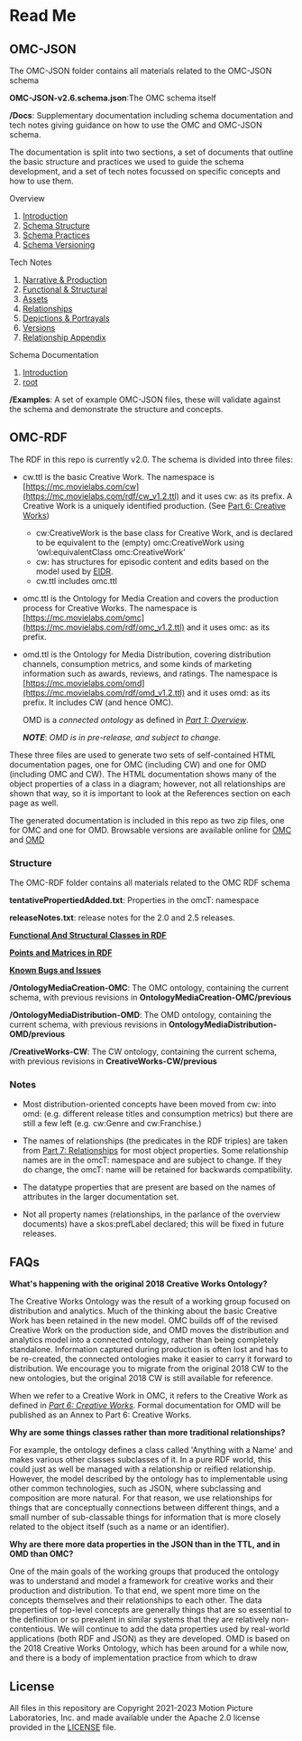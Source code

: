 # Read Me

## OMC-JSON
The OMC-JSON folder contains all materials related to the OMC-JSON schema

**OMC-JSON-v2.6.schema.json**:The OMC schema itself

**/Docs**: Supplementary documentation including schema documentation and tech notes giving guidance on how to use the OMC and OMC-JSON schema.

The documentation is split into two sections, a set of documents that outline the basic structure and practices we used to guide the schema development, and a set of tech notes focussed on specific concepts and how to use them.

Overview
1. [Introduction](OMC-JSON/Docs/Overview/Introduction.md) 
2. [Schema Structure](OMC-JSON/Docs/Overview/SchemaStructure.md)
3. [Schema Practices](OMC-JSON/Docs/Overview/SchemaPractices.md)
4. [Schema Versioning](OMC-JSON/Docs/Overview/SchemaVersioning.md)

Tech Notes
1. [Narrative & Production](OMC-JSON/Docs/Tech-Notes/NarrativeProduction.md)
2. [Functional & Structural](OMC-JSON/Docs/Tech-Notes/FunctionalStructural.md)
3. [Assets](OMC-JSON/Docs/Tech-Notes/Assets.md)
4. [Relationships](OMC-JSON/Docs/Tech-Notes/RelationshipContext.md)
5. [Depictions & Portrayals](OMC-JSON/Docs/Tech-Notes/DepictionPortrayal.md)
6. [Versions](OMC-JSON/Docs/Tech-Notes/Version.md)
7. [Relationship Appendix](OMC-JSON/Docs/Tech-Notes/RelationshipAppendix.md)

Schema Documentation
1. [Introduction](OMC-JSON/Docs/Schema/Introduction.md)
2. [root](OMC-JSON/Docs/Schema/core/root.md)

**/Examples**: A set of example OMC-JSON files, these will validate against the schema and demonstrate the structure and concepts.

## OMC-RDF
The RDF in this repo is currently v2.0. The schema is divided into three files:

- cw.ttl is the basic Creative Work. The namespace is [https://mc.movielabs.com/cw](https://mc.movielabs.com/rdf/cw_v1.2.ttl) and it uses cw: as its prefix. A Creative Work is a uniquely identified production.  (See [Part 6: Creative Works](https://mc.movielabs.com/docs/ontology/creative-works/introduction))

  - cw:CreativeWork is the base class for Creative Work, and is declared to be equivalent to the (empty)  omc:CreativeWork using ‘owl:equivalentClass omc:CreativeWork’
  - cw: has structures for episodic content and edits based on the model used by [EIDR](https://www.eidr.org/technology/).
  - cw.ttl includes omc.ttl

- omc.ttl is the Ontology for Media Creation and covers the production process for Creative Works. The     namespace is [https://mc.movielabs.com/omc](https://mc.movielabs.com/rdf/omc_v1.2.ttl) and it uses omc: as its prefix.

- omd.ttl is the Ontology for Media Distribution, covering distribution channels, consumption metrics, and some kinds of marketing information such as awards, reviews, and ratings. The namespace is [https://mc.movielabs.com/omd](https://mc.movielabs.com/rdf/omd_v1.2.ttl) and it uses omd: as its prefix. It includes CW (and hence OMC).

  OMD is a *connected ontology* as defined in [*Part 1: Overview*](https://mc.movielabs.com/docs/ontology/overview/introduction).

  ***NOTE***: *OMD is in pre-release, and subject to change.*

These three files are used to generate two sets of self-contained HTML documentation pages, one for OMC (including CW) and one for OMD (including OMC and CW). The HTML documentation shows many of the object properties of a class in a diagram; however, not all relationships are shown that way, so it is important to look at the References section on each page as well.

The generated documentation is included in this repo as two zip files, one for OMC and one for OMD. Browsable versions are available online for [OMC](https://movielabs.com/prodtech/omc/v2.0/omcDoc/) and [OMD](https://movielabs.com/prodtech/omc/v2.0/omdDoc/)

### Structure

The OMC-RDF folder contains all materials related to the OMC RDF schema

**tentativePropertiedAdded.txt**: Properties in the omcT: namespace

**releaseNotes.txt**: release notes for the 2.0 and 2.5 releases.

**[Functional And Structural Classes in RDF](./OMC-RDF/RDFFunctionalStructural.md)**

**[Points and Matrices in RDF](./OMC-RDF/RDFPointMatrix.md)**

**[Known Bugs and Issues](OMC-RDF/KnownBugsIssues.md)**

**/OntologyMediaCreation-OMC**: The OMC ontology, containing the current schema, with previous revisions in **OntologyMediaCreation-OMC/previous**

**/OntologyMediaDistribution-OMD**: The OMD ontology, containing the current schema, with previous revisions in **OntologyMediaDistribution-OMD/previous**

**/CreativeWorks-CW**: The CW ontology, containing the current schema, with previous revisions in **CreativeWorks-CW/previous**

### Notes

- Most distribution-oriented concepts have been moved from cw: into omd: (e.g. different release titles and consumption metrics) but there are still a few left (e.g. cw:Genre and cw:Franchise.)

- The names of relationships (the predicates in the RDF triples) are taken from [Part 7: Relationships](https://mc.movielabs.com/docs/ontology/relationships/introduction) for most object properties. Some relationship names are in the omcT: namespace and are subject to change. If they do change, the omcT:  name will be retained for backwards compatibility.
- The datatype properties that are present are based on the names of attributes in the larger documentation set.
- Not all property names (relationships, in the parlance of the overview documents) have a skos:prefLabel declared; this will be fixed in future releases.

## **FAQs**

**What's happening with the original 2018 Creative Works Ontology?**

The Creative Works Ontology was the result of a working group focused on distribution and analytics. Much of the thinking about the basic Creative Work has been retained in the new model. OMC builds off of the revised Creative Work on the production side, and OMD moves the distribution and analytics model into a connected ontology, rather than being completely standalone. Information captured during production is often lost and has to be re-created, the connected ontologies make it easier to carry it forward to distribution. We encourage you to migrate from the original 2018 CW to the new ontologies, but the original 2018 CW is still available for reference.

When we refer to a Creative Work in OMC, it refers to the Creative Work as defined in [*Part 6: Creative Works*](https://mc.movielabs.com/docs/ontology/creative-works/introduction). Formal documentation for OMD will be published as an Annex to Part 6: Creative Works.

**Why are some things classes rather than more traditional relationships?**

For example, the ontology defines a class called 'Anything with a Name' and makes various other classes subclasses of it. In a pure RDF world, this could just as well be managed with a relationship or reified relationship. However, the model described by the ontology has to implementable using other common technologies, such as JSON, where subclassing and composition are more natural. For that reason, we use relationships for things that are conceptually connections between different things, and a small number of sub-classable things for information that is more closely related to the object itself (such as a name or an identifier).

**Why are there more data properties in the JSON than in the TTL, and in OMD than OMC?**

One of the main goals of the working groups that produced the ontology was to understand and model a framework for creative works and their production and distribution. To that end, we spent more time on the concepts themselves and their relationships to each other. The data properties of top-level concepts are generally things that are so essential to the definition or so prevalent in similar systems that they are relatively non-contentious. We will continue to add the data properties used by real-world applications (both RDF and JSON) as they are developed. OMD is based on the 2018 Creative Works Ontology, which has been around for a while now, and there is a body of implementation practice from which to draw

## License

All files in this repository are Copyright 2021-2023 Motion Picture Laboratories, Inc. and made available under the Apache 2.0 license provided in the [LICENSE](./LICENSE.txt) file.
